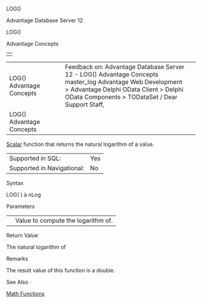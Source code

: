 LOG()




Advantage Database Server 12  

LOG()

Advantage Concepts

|  |
| --- |
|  |

|  |  |  |  |  |
| --- | --- | --- | --- | --- |
| LOG()  Advantage Concepts |  |  | Feedback on: Advantage Database Server 12 - LOG() Advantage Concepts master\_log Advantage Web Development > Advantage Delphi OData Client > Delphi OData Components > TODataSet / Dear Support Staff, |  |
| LOG()  Advantage Concepts |  |  |  |  |

[Scalar](master_supported_scalar_functions.htm) function that returns the natural logarithm of a value.

|  |  |
| --- | --- |
| Supported in SQL: | Yes |
| Supported in Navigational: | No |

Syntax

LOG( <nValue> ) à nLog

Parameters

|  |  |
| --- | --- |
| <nValue> | Value to compute the logarithm of. |

Return Value

The natural logarithm of <nValue>

Remarks

The result value of this function is a double.

See Also

[Math Functions](master_math_functions.htm)